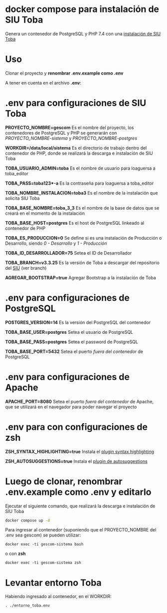 # docker compose para instalación de SIU Toba

Genera un contenedor de PostgreSQL y PHP 7.4 con una [instalación de SIU Toba](https://github.com/SIU-Toba/framework)

# Uso

Clonar el proyecto y **renombrar .env.example como .env**

A tener en cuenta en el archivo **.env**:

# .env para configuraciones de SIU Toba

**PROYECTO_NOMBRE=gescom** Es el nombre del proyecto, los contenedores de PostgreSQL y PHP se generarán con _PROYECTO_NOMBRE-sistema_ y _PROYECTO_NOMBRE-postgres_

**WORKDIR=/data/local/sistema** Es el directorio de trabajo dentro del contenedor de PHP, donde se realizará la descarga e instalación de SIU Toba

**TOBA_USUARIO_ADMIN=toba** Es el nombre de usuario para loaguersa a toba_editor

**TOBA_PASS=toba123\*-a** Es la contraseña para loaguersa a toba_editor

**TOBA_NOMBRE_INSTALACION=toba3** Es el nombre de la instalación que solicita SIU Toba

**TOBA_BASE_NOMBRE=toba_3_3** Es el nombre de la base de datos que se creará en el momento de la instalación

**TOBA_BASE_HOST=postgres** Es el host de PostgreSQL linkeado al contenedor de PHP

**TOBA_ES_PRODUCCION=0** Se define si es una instalación de Producción o Desarrollo, siendo _0 - Desarrollo_ y _1 - Producción_

**TOBA_ID_DESARROLLADOR=75** Setea el ID de Desarrollador

**TOBA_BRANCH=v3.3.25** Es la versión de Toba a descargar del repositorio del [SIU](https://github.com/SIU-Toba/framework) (ver branch)

**AGREGAR_BOOTSTRAP=true** Agregar Bootstrap a la instalación de Toba

# .env para configuraciones de PostgreSQL

**POSTGRES_VERSION=14** Es la versión del PostgreSQL del contenedor

**TOBA_BASE_USER=postgres** Setea el usuario de PostgreSQL

**TOBA_BASE_PASS=postgres** Setea el password de PostgreSQL

**TOBA_BASE_PORT=5432** Setea el puerto _fuera del contenedor_ de PostgreSQL

# .env para configuraciones de Apache

**APACHE_PORT=8080** Setea el puerto _fuera del contenedor_ de Apache, que se utilizará en el navegador para poder navegar el proyecto

# .env para con configuraciones de zsh

**ZSH_SYNTAX_HIGHLIGHTING=true** Instala el [plugin syntax highlighting](https://github.com/zsh-users/zsh-syntax-highlighting)

**ZSH_AUTOSUGGESTIONS=true** Instala el [plugin de autosuggestions](https://github.com/zsh-users/zsh-autosuggestions)

# Luego de clonar, renombrar .env.example como .env y editarlo

Ejecutar el siguiente comando, que realizará la descarga e instalación de SIU Toba

```bash
docker compose up -d
```

Para ingresar al contenedor (suponiendo que el PROYECTO_NOMBRE del .env sea gescom) se pueden utilizar:

```
docker exec -ti gescom-sistema bash
```

o con **zsh**

```
docker exec -ti gescom-sistema zsh
```

# Levantar entorno Toba

Habiendo ingresado al contenedor, en el WORKDIR:

```
. ./entorno_toba.env
```
